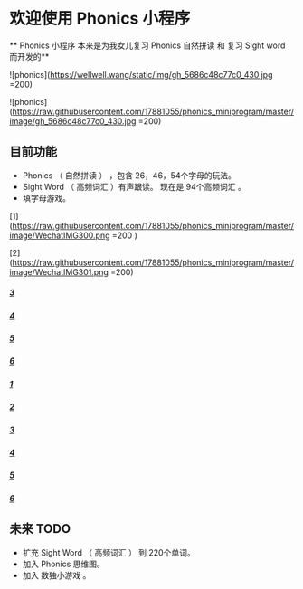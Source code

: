 # 欢迎使用 Phonics 小程序


** Phonics 小程序 本来是为我女儿复习 Phonics 自然拼读 和 复习 Sight word 而开发的**


![phonics](https://wellwell.wang/static/img/gh_5686c48c77c0_430.jpg =200)

![phonics](https://raw.githubusercontent.com/17881055/phonics_miniprogram/master/image/gh_5686c48c77c0_430.jpg =200)


## 目前功能
* Phonics （ 自然拼读 ） ，包含 26，46，54个字母的玩法。
* Sight Word （ 高频词汇 ）有声跟读。 现在是 94个高频词汇 。
* 填字母游戏。

 [1](https://raw.githubusercontent.com/17881055/phonics_miniprogram/master/image/WechatIMG300.png =200 )
 
 [2](https://raw.githubusercontent.com/17881055/phonics_miniprogram/master/image/WechatIMG301.png =200)
##### [3](https://raw.githubusercontent.com/17881055/phonics_miniprogram/master/image/WechatIMG302.png "3")
##### [4](https://raw.githubusercontent.com/17881055/phonics_miniprogram/master/image/WechatIMG303.png "4")
##### [5](https://raw.githubusercontent.com/17881055/phonics_miniprogram/master/image/WechatIMG304.png "5")
##### [6](https://raw.githubusercontent.com/17881055/phonics_miniprogram/master/image/WechatIMG305.png "6")

##### [1](https://wellwell.wang/static/img/WechatIMG300.png "1")
##### [2](https://wellwell.wang/static/img/WechatIMG301.png "2")
##### [3](https://wellwell.wang/static/img/WechatIMG302.png "3")
##### [4](https://wellwell.wang/static/img/WechatIMG303.png "4")
##### [5](https://wellwell.wang/static/img/WechatIMG304.png "5")
##### [6](https://wellwell.wang/static/img/WechatIMG305.png "6")


## 未来 TODO
* 扩充 Sight Word （ 高频词汇 ） 到 220个单词。
* 加入 Phonics 思维图。
* 加入 数独小游戏 。

